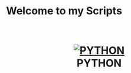 # Welcome to my Scripts

<h1 align="center">
  <br>
  <a href="https://github.com/shadibdair/Python/edit/master/README.md"><img src="https://files.realpython.com/media/How-to-Run-A-Python-Script_Watermarked.65fe32bf5487.jpg" alt="PYTHON"></a>
  <br>
  PYTHON
  <br>
</h1>



